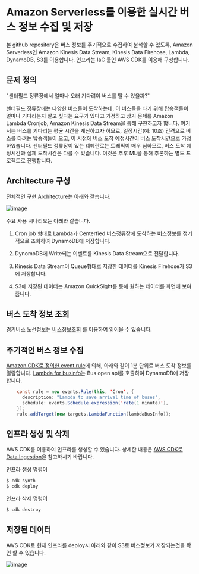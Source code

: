 # Amazon Serverless를 이용한 실시간 버스 정보 수집 및 저장

본 github repository은 버스 정보를 주기적으로 수집하여 분석할 수 있도록, Amazon Serverless인 Amazon Kinesis Data Stream, Kinesis Data Firehose, Lambda, DynamoDB, S3를 이용합니다. 인프라는 IaC 툴인 AWS CDK를 이용해 구성합니다. 

## 문제 정의

"센터필드 정류장에서 얼마나 오래 기다려야 버스를 탈 수 있을까?" 

센터필드 정류장에는 다양한 버스들이 도착하는데, 이 버스들을 타기 위해 탑승객들이 얼마나 기다리는지 알고 싶다는 요구가 있다고 가정하고 상기 문제를 Amazon Lambda Cronjob, Amazon Kinesis Data Stream을 통해 구현하고자 합니다. 여기서는 버스를 기다리는 평균 시간을 계산하고자 하므로, 일정시간(예: 10초) 간격으로 버스를 타려는 탑승객들이 오고, 이 시점에 버스 도착 예정시간이 버스 도착시간으로 가정하였습니다. 센터필드 정류장이 있는 톄혜란로는 트래픽이 매우 심하므로, 버스 도착 예정시간과 실제 도착시간은 다를 수 있습니다. 이것은 추후 ML을 통해 추론하는 별도 프로젝트로 진행합니다. 

## Architecture 구성 

전체적인 구현 Architecture는 아래와 같습니다.

![image](https://user-images.githubusercontent.com/52392004/163541937-d768c4b2-b07a-4507-82a6-7f48cea030e7.png)

주요 사용 시나리오는 아래와 같습니다.

1. Cron job 형태로 Lambda가 Centerfied 버스정류장에 도착하는 버스정보를 정기적으로 조회하여 DynamoDB에 저장합니다.

2. DynomoDB에 Write되는 이벤트를 Kinesis Data Stream으로 전달합니다.

3. Kinesis Data Stream이 Queue형태로 저장한 데이터를 Kinesis Firehose가 S3에 저장합니다.

4. S3에 저장된 데이터는 Amazon QuickSight를 통해 원하는 데이터를 화면에 보여줍니다.


## 버스 도착 정보 조회

경기버스 노선정보는 [버스정보조회](https://github.com/kyopark2014/kinesis-data-stream/blob/main/bus-info.md) 를 이용하여 읽어올 수 있습니다. 


## 주기적인 버스 정보 수집

[Amazon CDK로 정의한 event rule](https://github.com/kyopark2014/kinesis-data-stream/blob/main/cdk/lib/cdk-stack.ts)에 의해, 아래와 같이 1분 단위로 버스 도착 정보를 열람합니다. [Lambda for businfo](https://github.com/kyopark2014/kinesis-data-stream/tree/main/cdk/repositories/get-businfo)는 Bus open api를 호출하여 DynamoDB에 저장합니다.  

```java
    const rule = new events.Rule(this, 'Cron', {
      description: "Lambda to save arrival time of buses",
      schedule: events.Schedule.expression('rate(1 minute)'),
    }); 
    rule.addTarget(new targets.LambdaFunction(lambdaBusInfo));
```
    
## 인프라 생성 및 삭제 

AWS CDK를 이용하여 인프라를 생성할 수 있습니다. 상세한 내용은 [AWS CDK로 Data Ingestion](https://github.com/kyopark2014/data-inggestion-using-kinesis/blob/main/cdk/README.md)을 참고하시기 바랍니다.

인프라 생성 명령어 

```c
$ cdk synth
$ cdk deploy
```

인프라 삭제 명령어 

```c
$ cdk destroy
```


## 저장된 데이터

AWS CDK로 현재 인프라를 deploy시 아래와 같이 S3로 버스정보가 저장되는것을 확인 할 수 있습니다. 

![image](https://user-images.githubusercontent.com/52392004/163538332-fc992270-f405-44c5-96e0-652935720c9a.png)
